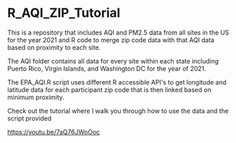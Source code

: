 # R_AQI_ZIP_Tutorial
This is a repository that includes AQI and PM2.5 data from all sites in the US for the year 2021 and R code to merge zip code data with that AQI data based on proximity to each site.

The AQI folder contains all data for every site within each state including Puerto Rico, Virgin Islands, and Washington DC for the year of 2021.

The EPA_AQI.R script uses different R accessible API's to get longitude and latitude data for each participant zip code that is then linked based on minimum proximity.

Check out the tutorial where I walk you through how to use the data and the script provided

https://youtu.be/7aQ76JWoOoc
